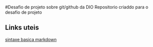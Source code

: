 #Desafio de projeto sobre git/github da DIO
Repositorio  criaddo para o desafio de projeto 
## Links uteis
[sintaxe basica markdown](https://www.markdownguide.org/basic-syntax/)
